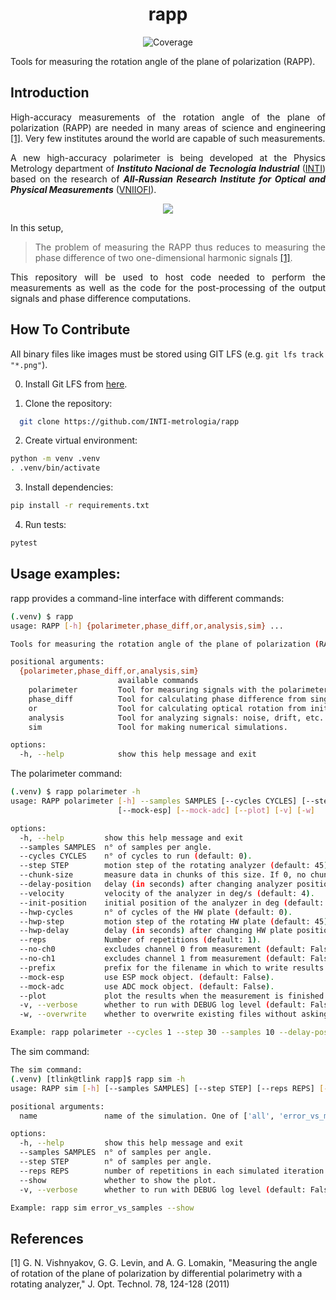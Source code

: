 <h1 align="center" style="border-bottom: none;"> rapp </h1>

<p align="center">
  <a>
    <img alt="Coverage" src="https://codecov.io/gh/INTI-metrologia/rapp/graph/badge.svg?token=GNZOVRVIF4">
  </a>
</p>

Tools for measuring the rotation angle of the plane of polarization (RAPP).


[VNIIOFI]: https://www.vniiofi.ru
[INTI]: https://www.inti.gob.ar/areas/metrologia-y-calidad/fisica/metrologia-fisica

## Introduction

<div align="justify">

  High-accuracy measurements of the rotation angle of the plane of polarization (RAPP)
  are needed in many areas of science and engineering [[1]](#1). 
  Very few institutes around the world are capable of such measurements.

  A new high-accuracy polarimeter is being developed at the Physics Metrology department
  of ***Instituto Nacional de Tecnología Industrial*** ([INTI])
    based on the research
  of ***All-Russian Research Institute for Optical and Physical Measurements*** ([VNIIOFI]).

  <p align="center">
    <img src="images/diagram.png" />
  </p>

  In this setup,
  > The problem of measuring the RAPP thus reduces
    to measuring the phase difference of two one-dimensional
    harmonic signals [[1]](#1). 

  This repository will be used to host code needed to perform the measurements as well as the code
for the post-processing of the output signals and phase difference computations. 

</div>

## How To Contribute

All binary files like images must be stored using GIT LFS (e.g. `git lfs track "*.png"`).

0. Install Git LFS from [here](https://git-lfs.com).

1. Clone the repository: 

```bash
  git clone https://github.com/INTI-metrologia/rapp
```

2. Create virtual environment:

```bash
python -m venv .venv
. .venv/bin/activate
```

3. Install dependencies:

```bash
pip install -r requirements.txt
```

4. Run tests:

```bash
pytest
```


## Usage examples:

rapp provides a command-line interface with different commands:

```bash
(.venv) $ rapp
usage: RAPP [-h] {polarimeter,phase_diff,or,analysis,sim} ...

Tools for measuring the rotation angle of the plane of polarization (RAPP).

positional arguments:
  {polarimeter,phase_diff,or,analysis,sim}
                        available commands
    polarimeter         Tool for measuring signals with the polarimeter.
    phase_diff          Tool for calculating phase difference from single polarimeter measurement.
    or                  Tool for calculating optical rotation from initial phase and final phase measurements.
    analysis            Tool for analyzing signals: noise, drift, etc.
    sim                 Tool for making numerical simulations.

options:
  -h, --help            show this help message and exit
```

The polarimeter command:
```bash
(.venv) $ rapp polarimeter -h
usage: RAPP polarimeter [-h] --samples SAMPLES [--cycles CYCLES] [--step STEP] [--chunk-size] [--delay-position] [--velocity] [--init-position] [--hwp-cycles] [--hwp-step] [--hwp-delay] [--reps] [--no-ch0] [--no-ch1] [--prefix]
                        [--mock-esp] [--mock-adc] [--plot] [-v] [-w]

options:
  -h, --help         show this help message and exit
  --samples SAMPLES  n° of samples per angle.
  --cycles CYCLES    n° of cycles to run (default: 0).
  --step STEP        motion step of the rotating analyzer (default: 45).
  --chunk-size       measure data in chunks of this size. If 0, no chunks (default: 500).
  --delay-position   delay (in seconds) after changing analyzer position (default: 1).
  --velocity         velocity of the analyzer in deg/s (default: 4).
  --init-position    initial position of the analyzer in deg (default: None).
  --hwp-cycles       n° of cycles of the HW plate (default: 0).
  --hwp-step         motion step of the rotating HW plate (default: 45).
  --hwp-delay        delay (in seconds) after changing HW plate position (default: 5).
  --reps             Number of repetitions (default: 1).
  --no-ch0           excludes channel 0 from measurement (default: False).
  --no-ch1           excludes channel 1 from measurement (default: False).
  --prefix           prefix for the filename in which to write results (default: None).
  --mock-esp         use ESP mock object. (default: False).
  --mock-adc         use ADC mock object. (default: False).
  --plot             plot the results when the measurement is finished (default: False).
  -v, --verbose      whether to run with DEBUG log level (default: False).
  -w, --overwrite    whether to overwrite existing files without asking (default: False).

Example: rapp polarimeter --cycles 1 --step 30 --samples 10 --delay-position 0
```

The sim command:
```bash
The sim command:
(.venv) [tlink@tlink rapp]$ rapp sim -h
usage: RAPP sim [-h] [--samples SAMPLES] [--step STEP] [--reps REPS] [--show] [-v] name

positional arguments:
  name               name of the simulation. One of ['all', 'error_vs_method', 'error_vs_step', 'error_vs_range', 'error_vs_samples', 'error_vs_res', 'signals_out_of_phase', 'sim_steps', 'noise_vs_range', 'phase_diff'].

options:
  -h, --help         show this help message and exit
  --samples SAMPLES  n° of samples per angle.
  --step STEP        n° of samples per angle.
  --reps REPS        number of repetitions in each simulated iteration (default: 1).
  --show             whether to show the plot.
  -v, --verbose      whether to run with DEBUG log level (default: False).

Example: rapp sim error_vs_samples --show
```


## References
<a id="1">[1]</a> G. N. Vishnyakov, G. G. Levin, and A. G. Lomakin,
"Measuring the angle of rotation of the plane of polarization by differential polarimetry with a rotating analyzer,"
J. Opt. Technol. 78, 124-128 (2011)
